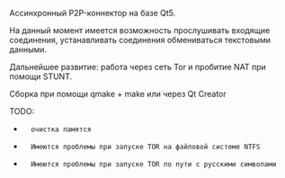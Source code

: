 Ассинхронный P2P-коннектор на базе Qt5.

На данный момент имеется возможность прослушивать входящие соединения, устанавливать соединения
обмениваться текстовыми данными.

Дальнейшее развитие: работа через сеть Tor и пробитие NAT при помощи STUNT.

Сборка при помощи qmake + make или через Qt Creator


TODO: 
-       очистка памятся
-       Имеются проблемы при запуске TOR на файловой системе NTFS
-       Имеются проблемы при запуске TOR по пути с русскими символами
